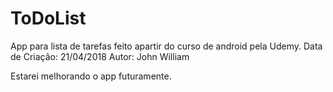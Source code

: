 # ToDoList
App para lista de tarefas feito apartir do curso de android pela Udemy.
Data de Criação: 21/04/2018
Autor: John William

Estarei melhorando o app futuramente.
